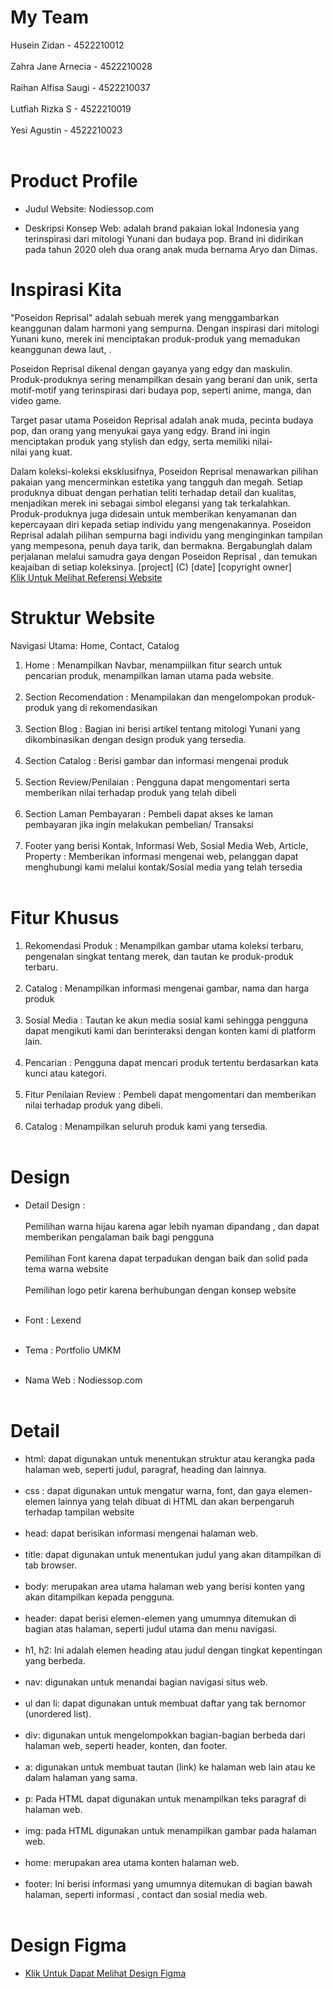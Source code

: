 # My Team
Husein Zidan          	- 4522210012 <br><br>
Zahra Jane Arnecia 	   - 4522210028 <br><br>
Raihan Alfisa Saugi	   - 4522210037 <br><br>
Lutfiah Rizka S       	- 4522210019 <br><br>
Yesi Agustin           - 4522210023 <br><br>



# Product Profile

- Judul Website: Nodiessop.com

- Deskripsi Konsep Web:
 adalah brand pakaian lokal Indonesia yang terinspirasi dari mitologi Yunani dan budaya pop. Brand ini didirikan pada tahun 2020 oleh dua orang anak muda bernama Aryo dan Dimas.


# Inspirasi Kita
"Poseidon Reprisal" adalah sebuah merek yang menggambarkan keanggunan dalam harmoni yang sempurna. Dengan inspirasi dari mitologi Yunani kuno, merek ini menciptakan produk-produk yang memadukan keanggunan dewa laut, .


Poseidon Reprisal dikenal dengan gayanya yang edgy dan maskulin. Produk-produknya sering menampilkan desain yang berani dan unik, serta motif-motif yang terinspirasi dari budaya pop, seperti anime, manga, dan video game.

Target pasar utama Poseidon Reprisal adalah anak muda, pecinta budaya pop, dan orang yang menyukai gaya yang edgy. Brand ini ingin menciptakan produk yang stylish dan edgy, serta memiliki nilai-nilai yang kuat.


Dalam koleksi-koleksi eksklusifnya, Poseidon Reprisal menawarkan pilihan pakaian yang mencerminkan estetika yang tangguh dan megah. Setiap produknya dibuat dengan perhatian teliti terhadap detail dan kualitas, menjadikan merek ini sebagai simbol elegansi yang tak terkalahkan. Produk-produknya juga didesain untuk memberikan kenyamanan dan kepercayaan diri kepada setiap individu yang mengenakannya.
Poseidon Reprisal adalah pilihan sempurna bagi individu yang menginginkan tampilan yang mempesona, penuh daya tarik, dan bermakna. Bergabunglah dalam perjalanan melalui samudra gaya dengan Poseidon Reprisal  , dan temukan keajaiban di setiap koleksinya.
[project] (C) [date] [copyright owner]<br>
[Klik Untuk Melihat Referensi Website](https://shopee.co.id/shop/117301215)

# Struktur Website
Navigasi Utama: Home, Contact, Catalog<br>

1. Home : Menampilkan Navbar, menampiilkan fitur search untuk pencarian produk, menampilkan laman utama pada website. <br> <br>
2. Section Recomendation : Menampilakan dan mengelompokan produk-produk yang di rekomendasikan<br><br>
3. Section Blog             : Bagian ini berisi artikel tentang mitologi Yunani yang dikombinasikan dengan design produk yang tersedia.<br> <br> 
4. Section  Catalog         : Berisi gambar dan informasi mengenai produk <br> <br>
5. Section Review/Penilaian : Pengguna dapat mengomentari serta memberikan nilai terhadap produk yang telah dibeli <br> <br>
6. Section Laman Pembayaran : Pembeli dapat akses ke laman pembayaran jika ingin melakukan pembelian/ Transaksi<br> <br>
7. Footer yang berisi Kontak, Informasi Web, Sosial Media Web, Article, Property : Memberikan informasi mengenai web, pelanggan dapat  menghubungi kami melalui kontak/Sosial media yang telah tersedia <br> <br>


# Fitur Khusus
1. Rekomendasi Produk     : Menampilkan gambar utama koleksi terbaru, pengenalan singkat tentang merek, dan tautan ke produk-produk terbaru. <br> <br>
2. Catalog                : Menampilkan informasi mengenai gambar, nama dan harga produk <br><br>
3. Sosial Media           : Tautan ke akun media sosial kami sehingga pengguna dapat mengikuti kami dan berinteraksi dengan konten kami di platform lain. <br><br>
4.  Pencarian             : Pengguna dapat mencari produk tertentu berdasarkan kata kunci atau kategori.<br><br>
5. Fitur Penilaian Review : Pembeli dapat mengomentari dan memberikan nilai terhadap produk yang dibeli.<br><br>
6. Catalog   : Menampilkan seluruh produk kami yang tersedia.<br><br>
 
 
# Design
- Detail Design :<br><br>
  Pemilihan warna hijau karena agar lebih nyaman dipandang , dan dapat memberikan pengalaman baik bagi pengguna<br><br>
  Pemilihan Font karena dapat terpadukan dengan baik dan solid pada tema warna website <br><br>
  Pemilihan logo petir karena berhubungan dengan konsep website <br><br>
 

- Font     :  Lexend<br><br>
- Tema     : Portfolio UMKM<br><br>
- Nama Web :  Nodiessop.com<br><br>

# Detail
- html: dapat digunakan untuk menentukan struktur atau kerangka pada halaman web, seperti judul, paragraf, heading dan lainnya. <br><br>
- css : dapat digunakan untuk mengatur warna, font, dan gaya elemen-elemen lainnya yang telah dibuat di HTML dan akan berpengaruh terhadap tampilan website<br><br>
- head: dapat berisikan informasi mengenai halaman web. <br><br>
- title: dapat digunakan untuk menentukan judul yang akan ditampilkan di tab browser. <br><br>
- body: merupakan  area utama halaman web yang berisi konten yang akan ditampilkan kepada pengguna. <br><br>
- header: dapat berisi elemen-elemen yang umumnya ditemukan di bagian atas halaman, seperti judul utama dan menu navigasi. <br><br>
- h1, h2: Ini adalah elemen heading atau judul dengan tingkat kepentingan yang berbeda. <br><br>
- nav: digunakan untuk menandai bagian navigasi situs web. <br><br>
- ul dan li: dapat digunakan untuk membuat daftar yang tak bernomor (unordered list). <br><br>
- div: digunakan untuk mengelompokkan bagian-bagian berbeda dari halaman web, seperti header, konten, dan footer. <br><br>
- a: digunakan untuk membuat tautan (link) ke halaman web lain atau ke dalam halaman yang sama. <br><br>
- p: Pada HTML dapat digunakan untuk menampilkan teks paragraf di halaman web. <br><br>
- img: pada HTML digunakan untuk menampilkan gambar pada halaman web. <br><br>
- home: merupakan area utama konten halaman web. <br><br>
- footer: Ini berisi informasi yang umumnya ditemukan di bagian bawah halaman, seperti informasi , contact dan sosial media web. <br><br>


# Design Figma
- [Klik Untuk Dapat Melihat Design Figma](https://www.figma.com/file/9vxrU6vDlCDt8PsD2P2dSk/DESAIN-WEB-E-COMMERCE?type=design&node-id=0-1&mode=design)
